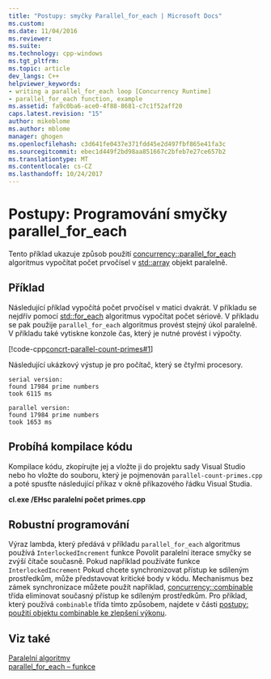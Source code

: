 ```yaml
---
title: "Postupy: smyčky Parallel_for_each | Microsoft Docs"
ms.custom: 
ms.date: 11/04/2016
ms.reviewer: 
ms.suite: 
ms.technology: cpp-windows
ms.tgt_pltfrm: 
ms.topic: article
dev_langs: C++
helpviewer_keywords:
- writing a parallel_for_each loop [Concurrency Runtime]
- parallel_for_each function, example
ms.assetid: fa9c0ba6-ace0-4f88-8681-c7c1f52aff20
caps.latest.revision: "15"
author: mikeblome
ms.author: mblome
manager: ghogen
ms.openlocfilehash: c3d641fe0437e371fdd45e2d497fbf865e41fa3c
ms.sourcegitcommit: ebec1d449f2bd98aa851667c2bfeb7e27ce657b2
ms.translationtype: MT
ms.contentlocale: cs-CZ
ms.lasthandoff: 10/24/2017
---
```

# <a name="how-to-write-a-parallelforeach-loop"></a>Postupy: Programování smyčky parallel_for_each
Tento příklad ukazuje způsob použití [concurrency::parallel_for_each](reference/concurrency-namespace-functions.md#parallel_for_each) algoritmus vypočítat počet prvočísel v [std::array](../../standard-library/array-class-stl.md) objekt paralelně.  
  
## <a name="example"></a>Příklad  
 Následující příklad vypočítá počet prvočísel v matici dvakrát. V příkladu se nejdřív pomocí [std::for_each](../../standard-library/algorithm-functions.md#for_each) algoritmus vypočítat počet sériově. V příkladu se pak použije `parallel_for_each` algoritmus provést stejný úkol paralelně. V příkladu také vytiskne konzole čas, který je nutné provést i výpočty.  
  
 [!code-cpp[concrt-parallel-count-primes#1](../../parallel/concrt/codesnippet/cpp/how-to-write-a-parallel-for-each-loop_1.cpp)]  
  
 Následující ukázkový výstup je pro počítač, který se čtyřmi procesory.  
  
```Output  
serial version:  
found 17984 prime numbers  
took 6115 ms  
 
parallel version:  
found 17984 prime numbers  
took 1653 ms  
```  
  
## <a name="compiling-the-code"></a>Probíhá kompilace kódu  
 Kompilace kódu, zkopírujte jej a vložte ji do projektu sady Visual Studio nebo ho vložte do souboru, který je pojmenován `parallel-count-primes.cpp` a poté spusťte následující příkaz v okně příkazového řádku Visual Studia.  
  
 **cl.exe /EHsc paralelní počet primes.cpp**  
  
## <a name="robust-programming"></a>Robustní programování  
 Výraz lambda, který předává v příkladu `parallel_for_each` algoritmus používá `InterlockedIncrement` funkce Povolit paralelní iterace smyčky se zvýší čítače současně. Pokud například používáte funkce `InterlockedIncrement` Pokud chcete synchronizovat přístup ke sdíleným prostředkům, může představovat kritické body v kódu. Mechanismus bez zámek synchronizace můžete použít například, [concurrency::combinable](../../parallel/concrt/reference/combinable-class.md) třída eliminovat současný přístup ke sdíleným prostředkům. Pro příklad, který používá `combinable` třída tímto způsobem, najdete v části [postupy: použití objektu combinable ke zlepšení výkonu](../../parallel/concrt/how-to-use-combinable-to-improve-performance.md).  
  
## <a name="see-also"></a>Viz také  
 [Paralelní algoritmy](../../parallel/concrt/parallel-algorithms.md)   
 [parallel_for_each – funkce](reference/concurrency-namespace-functions.md#parallel_for_each)


